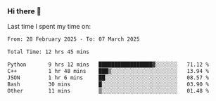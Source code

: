 ### Hi there 👋

<!--
**Grav1tum/Grav1tum** is a ✨ _special_ ✨ repository because its `README.md` (this file) appears on your GitHub profile.

Here are some ideas to get you started:

- 🔭 I’m currently working on ...
- 🌱 I’m currently learning ...
- 👯 I’m looking to collaborate on ...
- 🤔 I’m looking for help with ...
- 💬 Ask me about ...
- 📫 How to reach me: ...
- 😄 Pronouns: ...
- ⚡ Fun fact: ...
-->
Last time I spent my time on:
<!--START_SECTION:waka-->

```txt
From: 28 February 2025 - To: 07 March 2025

Total Time: 12 hrs 45 mins

Python       9 hrs 12 mins   █████████████████▓░░░░░░░   71.12 %
C++          1 hr 48 mins    ███▒░░░░░░░░░░░░░░░░░░░░░   13.94 %
JSON         1 hr 6 mins     ██░░░░░░░░░░░░░░░░░░░░░░░   08.57 %
Bash         30 mins         █░░░░░░░░░░░░░░░░░░░░░░░░   03.90 %
Other        11 mins         ▒░░░░░░░░░░░░░░░░░░░░░░░░   01.48 %
```

<!--END_SECTION:waka-->
